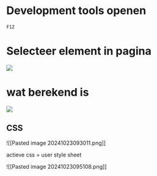 
# Development tools openen
`F12`

# Selecteer element in pagina
![](20241016104827.png)

# wat berekend is

![](20241016105045.png)
## CSS

![[Pasted image 20241023093011.png]]

actieve css = user style sheet

![[Pasted image 20241023095108.png]]